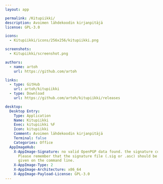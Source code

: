 ```yaml
---
layout: app

permalink: /Kitupiikki/
description: Avoimen lähdekoodin kirjanpitäjä
license: GPL-3.0

icons:
  - Kitupiikki/icons/256x256/kitupiikki.png

screenshots:
  - Kitupiikki/screenshot.png

authors:
  - name: artoh
    url: https://github.com/artoh

links:
  - type: GitHub
    url: artoh/kitupiikki
  - type: Download
    url: https://github.com/artoh/kitupiikki/releases

desktop:
  Desktop Entry:
    Type: Application
    Name: Kitupiikki
    Exec: kitupiikki %F
    Icon: kitupiikki
    Comment: Avoimen lähdekoodin kirjanpitäjä
    Terminal: false
    Categories: Office
  AppImageHub:
    X-AppImage-Signature: no valid OpenPGP data found. the signature could not be verified.
      Please remember that the signature file (.sig or .asc) should be the first file
      given on the command line.
    X-AppImage-Type: 2
    X-AppImage-Architecture: x86_64
    X-AppImage-Payload-License: GPL-3.0
---
```

